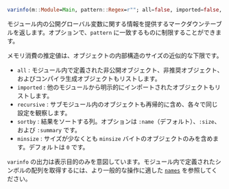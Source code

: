 ```julia
varinfo(m::Module=Main, pattern::Regex=r""; all=false, imported=false, recursive=false, sortby::Symbol=:name, minsize::Int=0)
```

モジュール内の公開グローバル変数に関する情報を提供するマークダウンテーブルを返します。オプションで、`pattern` に一致するものに制限することができます。

メモリ消費の推定値は、オブジェクトの内部構造のサイズの近似的な下限です。

  * `all` : モジュール内で定義された非公開オブジェクト、非推奨オブジェクト、およびコンパイラ生成オブジェクトもリストします。
  * `imported` : 他のモジュールから明示的にインポートされたオブジェクトもリストします。
  * `recursive` : サブモジュール内のオブジェクトも再帰的に含め、各々で同じ設定を観察します。
  * `sortby` : 結果をソートする列。オプションは `:name`（デフォルト）、`:size`、および `:summary` です。
  * `minsize` : サイズが少なくとも `minsize` バイトのオブジェクトのみを含めます。デフォルトは `0` です。

`varinfo` の出力は表示目的のみを意図しています。モジュール内で定義されたシンボルの配列を取得するには、より一般的な操作に適した [`names`](@ref) を参照してください。
